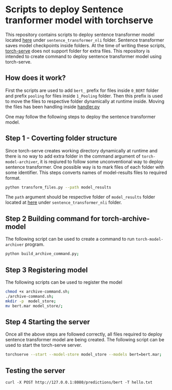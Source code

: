 # Scripts to deploy Sentence tranformer model with torchserve
This repository contains scripts to deploy sentence transformer model located [here](https://www.kaggle.com/skylord/coronawhy?select=sentence_transformer_nli) under `sentence_transformer_nli` folder. Sentence transformer saves model checkpoints inside folders. At the time of writing these scripts, [torch-serve](https://pytorch.org/serve/) does not support folder for extra files. This repository is intended to create command to deploy sentence transformer model using torch-serve. 
## How does it work?
First the scripts are used to add  `bert_` prefix for files inside `0_BERT` folder and prefix `pooling` for files inside `1_Pooling` folder. Then this prefix is used to move the files to respective folder dynamically at runtime inside. Moving the files has been handling inside [handler.py](handler.py)

One may follow the following steps to deploy the sentence transformer model. 
## Step 1 - Coverting folder structure
Since torch-serve creates working directory dynamically at runtime and there is no way to add extra folder in the command argument of `torch-model-archiver`, it is reqiured to follow some unconventional way to deploy sentence transformer. One possible way is to mark files of each folder with some identifier. This steps converts names of model-results files to required format. 

```bash
python transform_files.py --path model_results

```
The `path` argument should be respective folder of `model_results` folder located at [here](https://www.kaggle.com/skylord/coronawhy?select=sentence_transformer_nli) under `sentence_transformer_nli` folder.

## Step 2 Building command for torch-archive-model
The following script can be used to create a command to run `torch-model-archiver` program.

```bash
python build_archive_command.py;
```

## Step 3 Registering model
The following scripts can be used to register the model 
```bash
chmod +x archive-command.sh;
./archive-command.sh;
mkdir -p  model_store;
mv bert.mar model_store/;
```

## Step 4 Starting the server
Once all the above steps are followed correctly, all files required to deploy sentence transformer model are being created. The following script can be used to start the torch-serve server.
```bash
torchserve --start --model-store model_store --models bert=bert.mar;
```


## Testing the server
```
curl -X POST http://127.0.0.1:8080/predictions/bert -T hello.txt
```